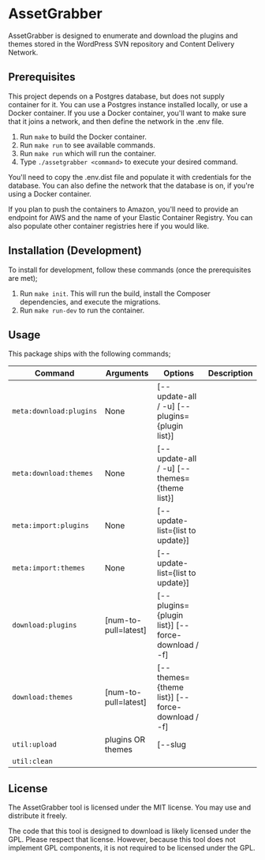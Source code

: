 # AssetGrabber

AssetGrabber is designed to enumerate and download the plugins and themes stored in the WordPress SVN repository and
Content Delivery Network.

## Prerequisites

This project depends on a Postgres database, but does not supply container for it. You can use a Postgres instance
installed locally, or use a Docker container. If you use a Docker container, you'll want to make sure that it
joins a network, and then define the network in the .env file.

1. Run `make` to build the Docker container.
2. Run `make run` to see available commands.
3. Run `make run` which will run the container.
4. Type `./assetgrabber <command>` to execute your desired command.

You'll need to copy the .env.dist file and populate it with credentials for the database. You can also define the
network that the database is on, if you're using a Docker container.

If you plan to push the containers to Amazon, you'll need to provide an endpoint for AWS and the name of your Elastic
Container Registry. You can also populate other container registries here if you would like.

## Installation (Development)

To install for development, follow these commands (once the prerequisites are met);

1. Run `make init`. This will run the build, install the Composer dependencies, and execute the migrations.
2. Run `make run-dev` to run the container.

## Usage

This package ships with the following commands;

| Command                 | Arguments            | Options                                           | Description |
|-------------------------|----------------------|---------------------------------------------------|-------------|
| `meta:download:plugins` | None                 | [--update-all / -u] [--plugins={plugin list}]     |             |
| `meta:download:themes`  | None                 | [--update-all / -u] [--themes={theme list}]       |             |
| `meta:import:plugins`   | None                 | [--update-list={list to update}]                  |             |
| `meta:import:themes`    | None                 | [--update-list={list to update}]                  |             |
| `download:plugins`      | [num-to-pull=latest] | [--plugins={plugin list}] [--force-download / -f] |             |
| `download:themes`       | [num-to-pull=latest] | [--themes={theme list}] [--force-download / -f]   |             |
| `util:upload`           | plugins OR themes    | [--slug                                           |             |
| `util:clean`            |                      |                                                   |             |

## License

The AssetGrabber tool is licensed under the MIT license. You may use and distribute it freely.

The code that this tool is designed to download is likely licensed under the GPL. Please respect that license. However,
because this tool does not implement GPL components, it is not required to be licensed under the GPL.
